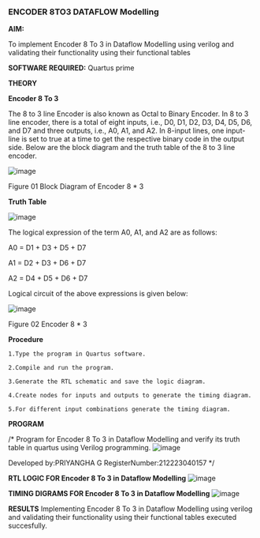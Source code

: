 ### ENCODER 8TO3 DATAFLOW Modelling

**AIM:**

To implement  Encoder 8 To 3 in Dataflow Modelling using verilog and validating their functionality using their functional tables

**SOFTWARE REQUIRED:** Quartus prime

**THEORY**

**Encoder 8 To 3**

The 8 to 3 line Encoder is also known as Octal to Binary Encoder. In 8 to 3 line encoder, there is a total of eight inputs, i.e., D0, D1, D2, D3, D4, D5, D6, and D7 and three outputs, i.e., A0, A1, and A2. In 8-input lines, one input-line is set to true at a time to get the respective binary code in the output side. Below are the block diagram and the truth table of the 8 to 3 line encoder.

![image](https://github.com/naavaneetha/ENCODER8TO3DATAFLOW/assets/154305477/0bc242c1-eb9e-4c47-afe5-30428470efc3)

Figure 01  Block Diagram of Encoder 8 * 3

**Truth Table**

![image](https://github.com/naavaneetha/ENCODER8TO3DATAFLOW/assets/154305477/35496b14-ae6e-4cd1-9abd-d6736b576575)

The logical expression of the term A0, A1, and A2 are as follows:

A0 = D1 + D3 + D5 + D7

A1 = D2 + D3 + D6 + D7

A2 = D4 + D5 + D6 + D7

Logical circuit of the above expressions is given below:

![image](https://github.com/naavaneetha/ENCODER8TO3DATAFLOW/assets/154305477/95acaee6-c873-4c75-89eb-ef09fb158053)

Figure 02  Encoder 8 * 3

**Procedure**
```
1.Type the program in Quartus software.

2.Compile and run the program.

3.Generate the RTL schematic and save the logic diagram.

4.Create nodes for inputs and outputs to generate the timing diagram.

5.For different input combinations generate the timing diagram.
```
**PROGRAM**

/* Program for Encoder 8 To 3 in Dataflow Modelling and verify its truth table in quartus using Verilog programming.
![image](https://github.com/Priyanghaofficial/ENCODER8TO3DATAFLOW/assets/147121154/15e303a7-1c47-4b5d-bbc0-b2f032edff9e)


Developed by:PRIYANGHA G
RegisterNumber:212223040157
*/

**RTL LOGIC FOR Encoder 8 To 3 in Dataflow Modelling**
![image](https://github.com/Priyanghaofficial/ENCODER8TO3DATAFLOW/assets/147121154/6bdb2422-4344-405c-9fab-96f3673d6d55)


**TIMING DIGRAMS FOR Encoder 8 To 3 in Dataflow Modelling**
![image](https://github.com/Priyanghaofficial/ENCODER8TO3DATAFLOW/assets/147121154/848a3861-f0e5-4f3c-ac42-60c74be75acf)


**RESULTS**
Implementing Encoder 8 To 3 in Dataflow Modelling using verilog and validating their functionality using their functional tables executed succesfully.




